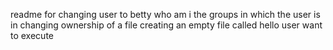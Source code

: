 readme for changing user to betty
who am i 
the groups in which the user is in
changing ownership of a file
creating an empty file called hello
 user want to execute
